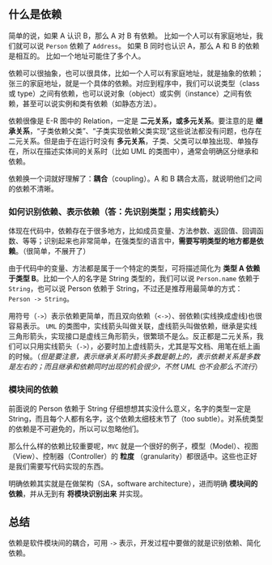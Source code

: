 ## 什么是依赖

简单的说，如果 A 认识 B，那么 A 对 B 有依赖。
比如一个人可以有家庭地址，我们就可以说 `Person` 依赖了 `Address`。
如果 B 同时也认识 A，那么 A 和 B 的依赖是相互的。
比如一个地址可能住了多个人。

依赖可以很抽象，也可以很具体，比如一个人可以有家庭地址，就是抽象的依赖；张三的家庭地址，就是一个具体的依赖。对应到程序中，我们可以说类型（class 或 type）之间有依赖，也可以说对象（object）或实例（instance）之间有依赖，甚至可以说实例和类有依赖（如静态方法）。

依赖很像是 E-R 图中的 Relation，一定是 **二元关系，或多元关系**。要注意的是 **继承关系**，“子类依赖父类”、“子类实现依赖父类实现”这些说法都没有问题，也存在二元关系。但是由于在运行时没有 **多元关系**，子类、父类可以单独出现、单独存在，所以在描述实体间的关系时（比如 UML 的类图中），通常会明确区分继承和依赖。

依赖换一个词就好理解了：**耦合**（coupling）。A 和 B 耦合太高，就说明他们之间的依赖不清晰。

### 如何识别依赖、表示依赖（答：先识别类型；用实线箭头）
体现在代码中，依赖存在于很多地方，比如成员变量、方法参数、返回值、回调函数、等等；识别起来也非常简单，在强类型的语言中，**需要写明类型的地方都是依赖**。（很简单，不展开了）

由于代码中的变量、方法都是属于一个特定的类型，可将描述简化为 **类型 A 依赖于类型 B**。比如一个人的名字是 String 类型的，我们可以说 `Person.name` 依赖于 `String`，也可以说 Person 依赖于 String，不过还是推荐用最简单的方式：`Person -> String`。

用符号（`->`）表示依赖更简单，而且双向依赖（`<->`）、弱依赖(实线换成虚线)也很容易表示。
`UML` 的类图中，实线箭头叫做关联，虚线箭头叫做依赖，继承是实线三角形箭头，实现接口是虚线三角形箭头，很繁琐不是么。反正都是二元关系，我们可以只用实线箭头（`->`），必要时加上虚线箭头，尤其是写文档、用笔在纸上画的时候。（*但是要注意，表示继承关系时箭头多数是朝上的，表示依赖关系是多数是左右的；而且继承和依赖同时出现的机会很少，不然 UML 也不会那么不流行*）

### 模块间的依赖
前面说的 Person 依赖于 String 仔细想想其实没什么意义，名字的类型一定是 String，而且每个人都有名字，这个依赖太细枝末节了（too subtle）。对系统类型的依赖是不可避免的，所以可以忽略他们。

那么什么样的依赖比较重要呢，`MVC` 就是一个很好的例子，模型（Model）、视图（View）、控制器（Controller）的 **粒度** （granularity）都很适中。这些也正好是我们需要写代码实现的东西。

明确依赖其实就是在做架构（SA，software architecture），进而明确 **模块间的依赖**，并从无到有 **将模块识别出来** 并实现。

## 总结
依赖是软件模块间的耦合，可用 `->` 表示，开发过程中要做的就是识别依赖、简化依赖。
